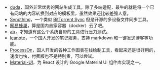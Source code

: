 ---
---

* [duda](https://www.dudamobile.com/)，国外非常优秀的网站生成工具，除了多端适配，最牛的就是将一个已有网站的内容转换到对应的模板里，虽然效果还比较差强人意。
* [Syncthing](https://syncthing.net/)，一个类似 [BitTorrent Sync](https://www.getsync.com) 但是开源的多设备文件同步工具。
* [网易蜂巢](https://c.163.com/)，算是国内首家容器（docker）云了吧。
* [ab](http://httpd.apache.org/docs/2.0/programs/ab.html)，才知道有这么个系统自带的工具进行压力测试。
* [leanote](http://leanote.org/)，一个国人开发的笔记服务，支持 markdown 和一键发送博客等功能。
* [ProcessOn](https://www.processon.com/i/571aff0de4b005d06ff850dd)，国人开发的各种工作图表在线绘制工具，看起来还是很好用的，速度也快，付费版也不是特别贵，可以尝试。
* [Material-UI](http://www.material-ui.com/)，为 React 设计的 Google Material UI 组件库实现之一。
